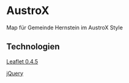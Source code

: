 ﻿# AustroX

Map für Gemeinde Hernstein im AustroX Style

## Technologien

[Leaflet 0.4.5](http://leafletjs.com/)

[jQuery](http://jquery.com/)